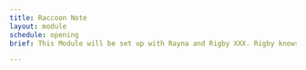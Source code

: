 ```yaml
---
title: Raccoon Note
layout: module
schedule: opening
brief: This Module will be set up with Rayna and Rigby XXX. Rigby knows Rayna has been trying to get him to speak. His kind doesn't talk anymore, but they are still intelligent and helpful. He leaves a note written in garbage code that is found in the trash modules for kinfolk OR can be figured out on its own. The note says, - My cousins went can hopping and haven't come back. They have to be safe. Bring them back and I will give the saviors something fun. - If the PCs bring back the additional cousin stuffed animals, they will get an item and some leaves. PROP Raccoon Stuffed Animals, Note

---
```

